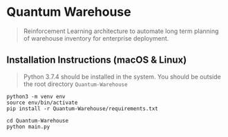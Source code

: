 # Quantum Warehouse
> Reinforcement Learning architecture to automate long term planning of warehouse inventory for enterprise deployment.

## Installation Instructions (macOS & Linux)
> Python 3.7.4 should be installed in the system. 
> You should be outside the root directory `Quantum-Warehouse`

```
python3 -m venv env 
source env/bin/activate
pip install -r Quantum-Warehouse/requirements.txt
```

```
cd Quantum-Warehouse
python main.py
```